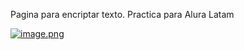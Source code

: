 Pagina para encriptar texto. Practica para Alura Latam

[![image.png](https://i.postimg.cc/RV8XfVPs/image.png)](https://postimg.cc/KRPPhFhB)
